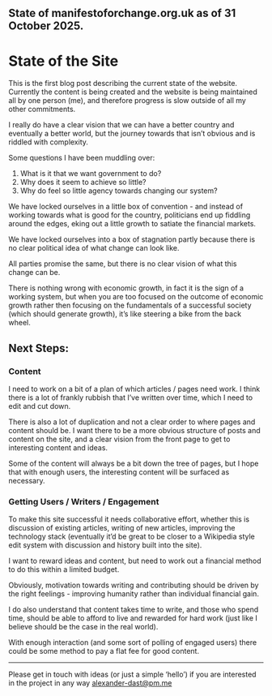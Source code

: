State of manifestoforchange.org.uk as of 31 October 2025.
---
# State of the Site
This is the first blog post describing the current state of the website. Currently the content is being created and the website is being maintained all by one person (me), and therefore progress is slow outside of all my other commitments. 

I really do have a clear vision that we can have a better country and eventually a better world, but the journey towards that isn’t obvious and is riddled with complexity. 

Some questions I have been muddling over:
1. What is it that we want government to do?
2. Why does it seem to achieve so little?
3. Why do feel so little agency towards changing our system?

We have locked ourselves in a little box of convention - and instead of working towards what is good for the country, politicians end up fiddling around the edges, eking out a little growth to satiate the financial markets.

We have locked ourselves into a box of stagnation partly because there is no clear political idea of what change can look like. 

All parties promise the same, but there is no clear vision of what this change can be. 

There is nothing wrong with economic growth, in fact it is the sign of a working system, but when you are too focused on the outcome of economic growth rather then focusing on the fundamentals  of a successful society (which should generate growth), it’s like steering a bike from the back wheel.

## Next Steps:

### Content 
I need to work on a bit of a plan of which articles / pages need work. I think there is a lot of frankly rubbish that I’ve written over time, which I need to edit and cut down. 

There is also a lot of duplication and not a clear order to where pages and content should be. I want there to be a more obvious structure of posts and content on the site, and a clear vision from the front page to get to interesting content and ideas. 

Some of the content will always be a bit down the tree of pages, but I hope that with enough users, the interesting content will be surfaced as necessary.

### Getting Users / Writers / Engagement

To make this site successful it needs collaborative effort, whether this is discussion of existing articles, writing of new articles, improving the technology stack (eventually it’d be great to be closer to a Wikipedia style edit system with discussion and history built into the site).

I want to reward ideas and content, but need to work out a financial method to do this within a limited budget. 

Obviously, motivation towards writing and contributing should be driven by the right feelings - improving humanity rather than individual financial gain. 

I do also understand that content takes time to write, and those who spend time, should be able to afford to live and rewarded for hard work (just like I believe should be the case in the real world). 

With enough interaction (and some sort of polling of engaged users) there could be some method to pay a flat fee for good content. 

--- 

Please get in touch with ideas (or just a simple ‘hello’) if you are interested in the project in any way alexander-dast@pm.me
